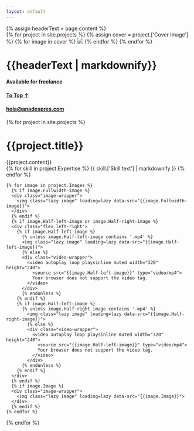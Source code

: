 ```yaml
---
layout: default
---
```


<div class="tracker"></div>
<div class="header-imager">
  {% assign headerText = page.content %}
  <div class="header-image-container">
    {% for project in site.projects %}
      {% assign cover = project.['Cover Image'] %}
      {% for image in cover %}
        <img loading=lazy src="{{image.Image}}">
      {% endfor %}
    {% endfor %}
  </div>
  <div class="header-text">
    <h1>{{headerText | markdownify}}</h1>
  </div>
  <div class="header-footer">
    <div class="flex">
      <div class="left">
        <h4>Available for freelance</h4>
      </div>
      <div class="center top">
        <h4><a href="#top">To Top ↑</a></h4>
      </div>
      <div class="right">
        <h4><a href="mailto:hola@anadespres.com">hola@anadespres.com</a><h4>
      </div>
    </div>
  </div>
</div>

{% for project in site.projects %}
  <div class="ad-project-wrapper">
    <h1 class="project-title">{{project.title}}</h1>
    <div class="project-description">
      {{project.content}}
    </div>
    <div class="project-expertise">
      {% for skill in project.Expertise %}
        {{ skill.['Skill text'] | markdownify }}
      {% endfor %}
    </div>

    {% for image in project.Images %}
      {% if image.Fullwidth-image %}
      <div class="image-wrapper">
        <img class="lazy image" loading=lazy data-src="{{image.Fullwidth-image}}">
      </div>
      {% endif %}
      {% if image.Half-left-image or image.Half-right-image %}
      <div class="flex left-right">
        {% if image.Half-left-image %}
          {% unless image.Half-left-image contains '.mp4' %}
          <img class="lazy image" loading=lazy data-src="{{image.Half-left-image}}">
          {% else %}
          <div class="video-wrapper">
            <video autoplay loop playsinline muted width="320" height="240">
              <source src="{{image.Half-left-image}}" type="video/mp4">
              Your browser does not support the video tag.
            </video>
          </div>
          {% endunless %}
        {% endif %}
        {% if image.Half-left-image %}
          {% unless image.Half-right-image contains '.mp4' %}
            <img class="lazy image" loading=lazy data-src="{{image.Half-right-image}}">
            {% else %}
            <div class="video-wrapper">
              <video autoplay loop playsinline muted width="320" height="240">
                <source src="{{image.Half-left-image}}" type="video/mp4">
                Your browser does not support the video tag.
              </video>
            </div>
          {% endunless %}
        {% endif %}
      </div>
      {% endif %}
      {% if image.Image %}
      <div class="image-wrapper">
        <img class="lazy image" loading=lazy data-src="{{image.Image}}">
      </div>
      {% endif %}
    {% endfor %}
  </div>
{% endfor %}
